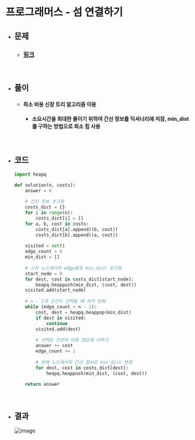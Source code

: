 # 프로그래머스 - 섬 연결하기

- ## 문제
    - ### [링크](https://school.programmers.co.kr/learn/courses/30/lessons/42861)

<br>

- ## 풀이
    - #### 최소 비용 신장 트리 알고리즘 이용
        - #### 소요시간을 최대한 줄이기 위하여 간선 정보를 딕셔너리에 저장, min_dist를 구하는 방법으로 최소 힙 사용

<br>

- ## 코드
    ```python
    import heapq

    def solution(n, costs):
        answer = 0
        
        # 간선 정보 초기화
        costs_dict = {}
        for i in range(n):
            costs_dict[i] = []
        for a, b, cost in costs:
            costs_dict[a].append((b, cost))
            costs_dict[b].append((a, cost))
        
        visited = set()
        edge_count = 0
        min_dist = []
        
        # 시작 노드에서의 edge들로 min_dist 초기화
        start_node = 0
        for dest, cost in costs_dict[start_node]:
            heapq.heappush(min_dist, (cost, dest))
        visited.add(start_node)
            
        # n - 1개 간선이 선택될 때 까지 반복
        while (edge_count < n - 1):
            cost, dest = heapq.heappop(min_dist)
            if dest in visited:
                continue
            visited.add(dest)
            
            # 선택된 간선의 비용 정답에 더하기
            answer += cost
            edge_count += 1
            
            # 현재 노드에서의 간선 정보로 min_dist 변경
            for dest, cost in costs_dict[dest]:
                heapq.heappush(min_dist, (cost, dest))
        
        return answer
    ```

<br>

- ## 결과
    ![image](https://github.com/Project-Division/DIV_Algorithm_Study/assets/68108664/0b9d1930-c373-4ce8-b24a-9282e9fa80e0)
